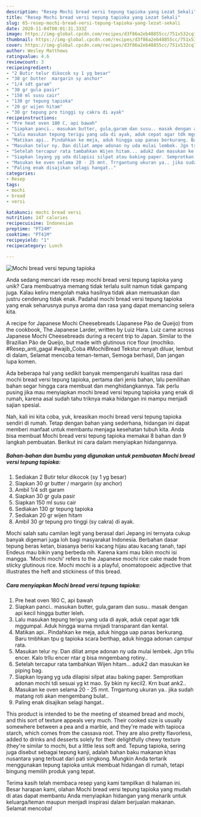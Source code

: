 ```yaml
---
description: "Resep Mochi bread versi tepung tapioka yang Lezat Sekali"
title: "Resep Mochi bread versi tepung tapioka yang Lezat Sekali"
slug: 65-resep-mochi-bread-versi-tepung-tapioka-yang-lezat-sekali
date: 2020-11-04T08:01:31.333Z
image: https://img-global.cpcdn.com/recipes/d3f86a2eb48855cc/751x532cq70/mochi-bread-versi-tepung-tapioka-foto-resep-utama.jpg
thumbnail: https://img-global.cpcdn.com/recipes/d3f86a2eb48855cc/751x532cq70/mochi-bread-versi-tepung-tapioka-foto-resep-utama.jpg
cover: https://img-global.cpcdn.com/recipes/d3f86a2eb48855cc/751x532cq70/mochi-bread-versi-tepung-tapioka-foto-resep-utama.jpg
author: Wesley Matthews
ratingvalue: 4.6
reviewcount: 3
recipeingredient:
- "2 Butir telur dikocok sy 1 yg besar"
- "30 gr butter  margarin sy anchor"
- "1/4 sdt garam"
- "30 gr gula pasir"
- "150 ml susu cair"
- "130 gr tepung tapioka"
- "20 gr wijen hitam"
- "30 gr tepung pro tinggi sy cakra di ayak"
recipeinstructions:
- "Pre heat oven 180 C, api bawah"
- "Siapkan panci.. masukan butter, gula,garam dan susu.. masak dengan api kecil hingga butter leleh."
- "Lalu masukan tepung terigu yang uda di ayak, aduk cepat agar tdk mggumpal. Aduk hingga warna mnjadi transparant dan kental."
- "Matikan api.. Pindahkan ke meja, aduk hingga uap panas berkurang. Baru tmbhkan tpu g tapioka scara berthap, aduk hingga adonan campur rata."
- "Masukan telur ny. Dan diliat ampe adonan ny uda mulai lembek. Jgn trllu encer. Kalo trllu encer ntar g bisa mngembang rotiny.."
- "Setelah tercapur rata tambahkan Wijen hitam... aduk2 dan masukan ke piping bag."
- "Siapkan loyang yg uda dilapisi silpat atau baking paper. Semprotkan adonan mochi tdi sesuai yg kt mao. Sy bkin ny kecil2. Krn buat ank2.."
- "Masukan ke oven selama 20 - 25 mnt. Trrgantung ukuran ya.. jika sudah matang roti akan mengembang bulat.."
- "Paling enak disajikan selagi hangat.."
categories:
- Resep
tags:
- mochi
- bread
- versi

katakunci: mochi bread versi 
nutrition: 147 calories
recipecuisine: Indonesian
preptime: "PT24M"
cooktime: "PT41M"
recipeyield: "1"
recipecategory: Lunch

---
```



![Mochi bread versi tepung tapioka](https://img-global.cpcdn.com/recipes/d3f86a2eb48855cc/751x532cq70/mochi-bread-versi-tepung-tapioka-foto-resep-utama.jpg)

Anda sedang mencari ide resep mochi bread versi tepung tapioka yang unik? Cara membuatnya memang tidak terlalu sulit namun tidak gampang juga. Kalau keliru mengolah maka hasilnya tidak akan memuaskan dan justru cenderung tidak enak. Padahal mochi bread versi tepung tapioka yang enak seharusnya punya aroma dan rasa yang dapat memancing selera kita.

A recipe for Japanese Mochi Cheesebreads (Japanese Pão de Queijo) from the cookbook, The Japanese Larder, written by Luiz Hara. Luiz came across Japanese Mochi Cheesebreads during a recent trip to Japan. Similar to the Brazilian Pão de Queijo, but made with glutinous rice flour (mochiko. #Resep_anti_gagal #wajib_Coba #MochiBread Tekstur renyah diluar, lembut di dalam, Selamat mencoba teman-teman, Semoga berhasil, Dan jangan lupa komen.

Ada beberapa hal yang sedikit banyak mempengaruhi kualitas rasa dari mochi bread versi tepung tapioka, pertama dari jenis bahan, lalu pemilihan bahan segar hingga cara membuat dan menghidangkannya. Tak perlu pusing jika mau menyiapkan mochi bread versi tepung tapioka yang enak di rumah, karena asal sudah tahu triknya maka hidangan ini mampu menjadi sajian spesial.


Nah, kali ini kita coba, yuk, kreasikan mochi bread versi tepung tapioka sendiri di rumah. Tetap dengan bahan yang sederhana, hidangan ini dapat memberi manfaat untuk membantu menjaga kesehatan tubuh kita. Anda bisa membuat Mochi bread versi tepung tapioka memakai 8 bahan dan 9 langkah pembuatan. Berikut ini cara dalam menyiapkan hidangannya.

<!--inarticleads1-->

##### Bahan-bahan dan bumbu yang digunakan untuk pembuatan Mochi bread versi tepung tapioka:

1. Sediakan 2 Butir telur dikocok (sy 1 yg besar)
1. Siapkan 30 gr butter / margarin (sy anchor)
1. Ambil 1/4 sdt garam
1. Siapkan 30 gr gula pasir
1. Siapkan 150 ml susu cair
1. Sediakan 130 gr tepung tapioka
1. Sediakan 20 gr wijen hitam
1. Ambil 30 gr tepung pro tinggi (sy cakra) di ayak.


Mochi salah satu camilan legit yang berasal dari Jepang ini ternyata cukup banyak digemari juga loh bagi masyarakat Indonesia. Berbahan dasar tepung beras ketan, biasanya berisi kacang hijau atau kacang tanah, tapi Endeus mau bikin yang berbeda nih. Karena kami mau bikin mochi isi mangga. &#39;Mochi mochi&#39; refers to the Japanese mochi rice cake made from sticky glutinous rice. Mochi mochi is a playful, onomatopoeic adjective that illustrates the heft and stickiness of this bread. 

<!--inarticleads2-->

##### Cara menyiapkan Mochi bread versi tepung tapioka:

1. Pre heat oven 180 C, api bawah
1. Siapkan panci.. masukan butter, gula,garam dan susu.. masak dengan api kecil hingga butter leleh.
1. Lalu masukan tepung terigu yang uda di ayak, aduk cepat agar tdk mggumpal. Aduk hingga warna mnjadi transparant dan kental.
1. Matikan api.. Pindahkan ke meja, aduk hingga uap panas berkurang. Baru tmbhkan tpu g tapioka scara berthap, aduk hingga adonan campur rata.
1. Masukan telur ny. Dan diliat ampe adonan ny uda mulai lembek. Jgn trllu encer. Kalo trllu encer ntar g bisa mngembang rotiny..
1. Setelah tercapur rata tambahkan Wijen hitam... aduk2 dan masukan ke piping bag.
1. Siapkan loyang yg uda dilapisi silpat atau baking paper. Semprotkan adonan mochi tdi sesuai yg kt mao. Sy bkin ny kecil2. Krn buat ank2..
1. Masukan ke oven selama 20 - 25 mnt. Trrgantung ukuran ya.. jika sudah matang roti akan mengembang bulat..
1. Paling enak disajikan selagi hangat..


This product is intended to be the meeting of steamed bread and mochi, and this sort of texture appeals very much. Their cooked size is usually somewhere between a pea and a marble, and they&#39;re made with tapioca starch, which comes from the cassava root. They are also pretty flavorless, added to drinks and desserts solely for their delightfully chewy texture (they&#39;re similar to mochi, but a little less soft and. Tepung tapioka, sering juga disebut sebagai tepung kanji, adalah bahan baku makanan khas nusantara yang terbuat dari pati singkong. Mungkin Anda tertarik menggunakan tepung tapioka untuk membuat hidangan di rumah, tetapi bingung memilih produk yang tepat. 

Terima kasih telah membaca resep yang kami tampilkan di halaman ini. Besar harapan kami, olahan Mochi bread versi tepung tapioka yang mudah di atas dapat membantu Anda menyiapkan hidangan yang menarik untuk keluarga/teman maupun menjadi inspirasi dalam berjualan makanan. Selamat mencoba!
